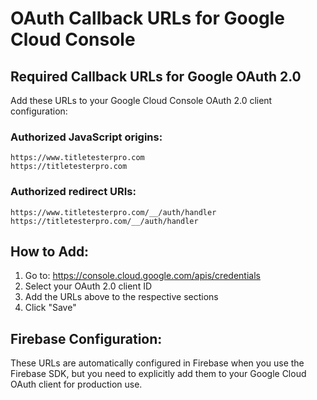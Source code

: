 # OAuth Callback URLs for Google Cloud Console

## Required Callback URLs for Google OAuth 2.0

Add these URLs to your Google Cloud Console OAuth 2.0 client configuration:

### Authorized JavaScript origins:
```
https://www.titletesterpro.com
https://titletesterpro.com
```

### Authorized redirect URIs:
```
https://www.titletesterpro.com/__/auth/handler
https://titletesterpro.com/__/auth/handler
```

## How to Add:

1. Go to: https://console.cloud.google.com/apis/credentials
2. Select your OAuth 2.0 client ID
3. Add the URLs above to the respective sections
4. Click "Save"

## Firebase Configuration:

These URLs are automatically configured in Firebase when you use the Firebase SDK, but you need to explicitly add them to your Google Cloud OAuth client for production use.